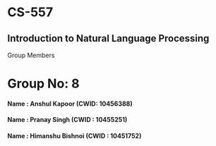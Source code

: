 # CS-557

Introduction to Natural Language Processing
------------------
Group Members
# Group No: 8
#### Name : Anshul Kapoor (CWID: 10456388)
#### Name : Pranay Singh (CWID : 10455251)
#### Name : Himanshu Bishnoi (CWID : 10451752)
